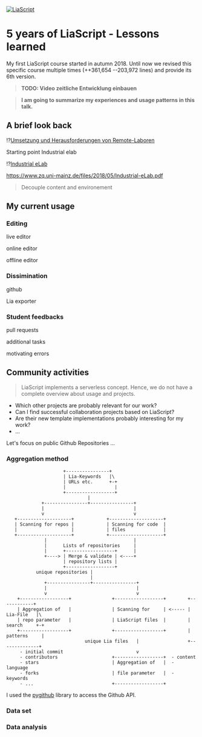 <!--

author:   Sebastian Zug & André Dietrich & Galina Rudolf
email:    sebastian.zug@informatik.tu-freiberg.de & andre.dietrich@ovgu.de & Galina.Rudolf@informatik.tu-freiberg.de
version:  1.0.4
language: de
narrator: Deutsch Female

comment: Summary LiaScript
logo: ./img/LogoCodeExample.png

import: https://github.com/liascript/CodeRunner
        https://github.com/LiaTemplates/AVR8js/main/README.md#10
        https://raw.githubusercontent.com/TUBAF-IfI-LiaScript/VL_EAVD/master/config.md

-->

[![LiaScript](https://raw.githubusercontent.com/LiaScript/LiaScript/master/badges/course.svg)](https://liascript.github.io/course/?https://github.com/TUBAF-IfI-LiaScript/VL_ProzeduraleProgrammierung/blob/master/00_Einfuehrung.md)

# 5 years of LiaScript - Lessons learned 

My first LiaScript course started in autumn 2018. Until now we revised this specific course multiple times (++361,654 --203,972 lines) and provide its 6th version.

> __TODO: Video zeitliche Entwicklung einbauen__

> __I am going to summarize my experiences and usage patterns in this talk.__

## A brief look back 

!?[Umsetzung und Herausforderungen von Remote-Laboren](https://www.youtube.com/watch?v=HvmyD9Ni36U&t=1037s)

Starting point Industrial elab

!?[Industrial eLab](https://www.youtube.com/watch?v=bICfKRyKTwE)

https://www.zq.uni-mainz.de/files/2018/05/Industrial-eLab.pdf

> Decouple content and environement

## My current usage

### Editing 

live editor

online editor 

offline editor 

### Dissimination

github 

Lia exporter 

### Student feedbacks 

pull requests 

additional tasks 

motivating errors 

## Community activities

> LiaScript implements a serverless concept. Hence, we do not have a complete overview about usage and projects. 

+ Which other projects are probably relevant for our work? 
+ Can I find successful collaboration projects based on LiaScript? 
+ Are their new template implementations probably interesting for my work?
+ ...

Let's focus on public Github Repositories ...

### Aggregation method 

```ascii
                     +----------------+  
                     | Lia-Keywords   |\ 
                     | URLs etc.      +-+
                     |                  |
                     +------------------+
                              |
             +----------------+----------------+
             |                                 |
             v                                 v
   +--------------------+            +--------------------+
   | Scanning for repos |            | Scanning for code  |
   |                    |            | files              |
   +--------------------+            +--------------------+
              |                                |
              |      Lists of repositories     |  
              |      +------------------+      |
              +----> | Merge & validate | <----+
                     | repository lists |
                     +------------------+
           unique repositories | 
                               |
              +----------------+----------------+
              |                                 |
              v                                 v                       
    +------------------+               +------------------+        +------------+  
    | Aggregation of   |               | Scanning for     | <----- | Lia-File   |\  
    | repo parameter   |               | LiaScript files  |        | search     +-+   
    +------------------+               +------------------+        | patterns     |   
                             unique Lia files   |                  +--------------+   
     - initial commit                           v                        
     - contributors                    +------------------+  - content 
     - stars                           | Aggregation of   |  - language  
     - forks                           | file parameter   |  - keywords       
     - ...                             +------------------+               
``` 

I used the [pygithub](https://github.com/PyGithub/PyGithub) library to access the Github API.

### Data set 



### Data analysis






